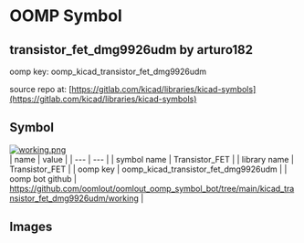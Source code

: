 # OOMP Symbol  
## transistor_fet_dmg9926udm  by arturo182  
  
oomp key: oomp_kicad_transistor_fet_dmg9926udm  
  
source repo at: [https://gitlab.com/kicad/libraries/kicad-symbols](https://gitlab.com/kicad/libraries/kicad-symbols)  
## Symbol  
  
[![working.png](working_600.png)](working.png)  
| name | value | 
| --- | --- | 
| symbol name | Transistor_FET | 
| library name | Transistor_FET | 
| oomp key | oomp_kicad_transistor_fet_dmg9926udm | 
| oomp bot github | https://github.com/oomlout/oomlout_oomp_symbol_bot/tree/main/kicad_transistor_fet_dmg9926udm/working | 
## Images  
